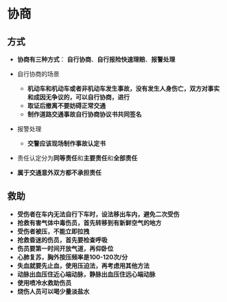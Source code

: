 # 协商

## 方式
+ **协商有三种方式**： **自行协商**、**自行报险快速理赔**、**报警处理**

+ 自行协商的场景
	+ **机动车和机动车或者非机动车发生事故，没有发生人身伤亡，双方对事实和成因无争议的，可以自行协商，进行**
	+ **取证后撤离不要妨碍正常交通**
	+ **制作道路交通事故自行协商协议书共同签名**

+ 报警处理
	+ **交警应该现场制作事故认定书**

+ 责任认定分为**同等责任**和**主要责任**和**全部责任**
+ **属于交通意外双方都不承担责任**

## 救助
+ **受伤者在车内无法自行下车时，设法移出车内，避免二次受伤**
+ **抢救有害气体中毒伤员，首先转移到有新鲜空气的地方**
+ **受伤者被压，不能立即拉拽**
+ **抢救昏迷的伤员，首先要检查呼吸**
+ **伤员要第一时间开放气道，再仰卧位**
+ **心肺复苏，胸外按压频率是100-120次/分**
+ **失血就要先止血，使用压迫法，再考虑用其他方法**
+ **动脉出血压住近心端动脉，静脉出血压住远心端动脉**
+ **使用喷冷水救助伤员**
+ **烧伤人员可以喝少量淡盐水**

